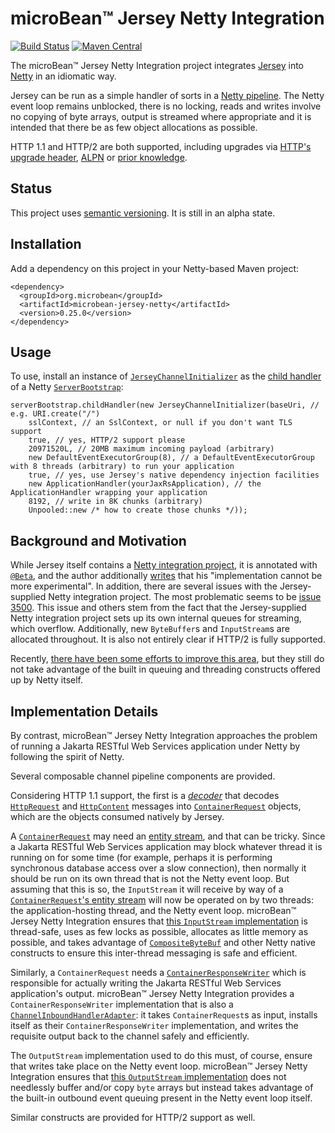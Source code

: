 # microBean™ Jersey Netty Integration

[![Build Status](https://travis-ci.com/microbean/microbean-jersey-netty.svg?branch=master)](https://travis-ci.com/microbean/microbean-jersey-netty)
[![Maven Central](https://maven-badges.herokuapp.com/maven-central/org.microbean/microbean-jersey-netty/badge.svg)](https://maven-badges.herokuapp.com/maven-central/org.microbean/microbean-jersey-netty)

The microBean™ Jersey Netty Integration project integrates
[Jersey](https://jersey.github.io/) into [Netty](https://netty.io) in
an idiomatic way.

Jersey can be run as a simple handler of sorts in a [Netty
pipeline](http://tutorials.jenkov.com/netty/netty-channelpipeline.html).
The Netty event loop remains unblocked, there is no locking, reads and
writes involve no copying of byte arrays, output is streamed where
appropriate and it is intended that there be as few object allocations
as possible.

HTTP 1.1 and HTTP/2 are both supported, including upgrades via [HTTP's
upgrade
header](https://svn.tools.ietf.org/svn/wg/httpbis/specs/rfc7230.html#header.upgrade),
[ALPN](https://www.rfc-editor.org/rfc/rfc7301#page-2) or [prior
knowledge](https://http2.github.io/http2-spec/#known-http).

## Status

This project uses [semantic versioning](https://semver.org/).  It is
still in an alpha state.

## Installation

Add a dependency on this project in your Netty-based Maven project:

```
<dependency>
  <groupId>org.microbean</groupId>
  <artifactId>microbean-jersey-netty</artifactId>
  <version>0.25.0</version>
</dependency>
```

## Usage

To use, install an instance of
[`JerseyChannelInitializer`](https://microbean.github.io/microbean-jersey-netty/apidocs/org/microbean/jersey/netty/JerseyChannelInitializer.html)
as the [child
handler](https://netty.io/4.1/api/io/netty/bootstrap/ServerBootstrap.html#childHandler-io.netty.channel.ChannelHandler-)
of a Netty
[`ServerBootstrap`](https://netty.io/4.1/api/io/netty/bootstrap/ServerBootstrap.html):

    serverBootstrap.childHandler(new JerseyChannelInitializer(baseUri, // e.g. URI.create("/")
        sslContext, // an SslContext, or null if you don't want TLS support
        true, // yes, HTTP/2 support please
        20971520L, // 20MB maximum incoming payload (arbitrary)
        new DefaultEventExecutorGroup(8), // a DefaultEventExecutorGroup with 8 threads (arbitrary) to run your application
        true, // yes, use Jersey's native dependency injection facilities
        new ApplicationHandler(yourJaxRsApplication), // the ApplicationHandler wrapping your application
        8192, // write in 8K chunks (arbitrary)
        Unpooled::new /* how to create those chunks */));

## Background and Motivation

While Jersey itself contains a [Netty integration
project](https://github.com/eclipse-ee4j/jersey/tree/master/containers/netty-http),
it is annotated with
[`@Beta`](https://eclipse-ee4j.github.io/jersey.github.io/apidocs/latest/jersey/org/glassfish/jersey/Beta.html),
and the author additionally
[writes](https://github.com/eclipse-ee4j/jersey/blob/8dcfed4836d26c57ef78be68214d186e9ca78b84/containers/netty-http/src/main/java/org/glassfish/jersey/netty/httpserver/JerseyHttp2ServerHandler.java#L50)
that his "implementation cannot be more experimental".  In addition,
there are several issues with the Jersey-supplied Netty integration
project.  The most problematic seems to be [issue
3500](https://github.com/eclipse-ee4j/jersey/issues/3500).  This issue
and others stem from the fact that the Jersey-supplied Netty
integration project sets up its own internal queues for streaming,
which overflow.  Additionally, new `ByteBuffer`s and `InputStream`s
are allocated throughout.  It is also not entirely clear if HTTP/2 is
fully supported.

Recently, [there have been some efforts to improve this
area](https://github.com/eclipse-ee4j/jersey/commit/8dcfed4836d26c57ef78be68214d186e9ca78b84),
but they still do not take advantage of the built in queuing and
threading constructs offered up by Netty itself.

## Implementation Details

By contrast, microBean™ Jersey Netty Integration approaches the
problem of running a Jakarta RESTful Web Services application under
Netty by following the spirit of Netty.

Several composable channel pipeline components are provided.

Considering HTTP 1.1 support, the first is a
[_decoder_](https://netty.io/4.1/api/io/netty/handler/codec/MessageToMessageDecoder.html)
that decodes
[`HttpRequest`](https://netty.io/4.1/api/io/netty/handler/codec/http/HttpRequest.html)
and
[`HttpContent`](https://netty.io/4.1/api/io/netty/handler/codec/http/HttpContent.html)
messages into
[`ContainerRequest`](https://eclipse-ee4j.github.io/jersey.github.io/apidocs/latest/jersey/org/glassfish/jersey/server/ContainerRequest.html)
objects, which are the objects consumed natively by Jersey.

A
[`ContainerRequest`](https://eclipse-ee4j.github.io/jersey.github.io/apidocs/latest/jersey/org/glassfish/jersey/server/ContainerRequest.html)
may need an [entity
stream](https://eclipse-ee4j.github.io/jersey.github.io/apidocs/latest/jersey/org/glassfish/jersey/server/ContainerRequest.html#setEntityStream-java.io.InputStream-),
and that can be tricky.  Since a Jakarta RESTful Web Services
application may block whatever thread it is running on for some time
(for example, perhaps it is performing synchronous database access
over a slow connection), then normally it should be run on its own
thread that is not the Netty event loop.  But assuming that this is
so, the `InputStream` it will receive by way of a
[`ContainerRequest`'s entity
stream](https://eclipse-ee4j.github.io/jersey.github.io/apidocs/latest/jersey/org/glassfish/jersey/server/ContainerRequest.html#setEntityStream-java.io.InputStream-)
will now be operated on by two threads: the application-hosting
thread, and the Netty event loop.  microBean™ Jersey Netty Integration
ensures that [this `InputStream`
implementation](https://microbean.github.io/microbean-jersey-netty/apidocs/org/microbean/jersey/netty/TerminableByteBufInputStream.html)
is thread-safe, uses as few locks as possible, allocates as little
memory as possible, and takes advantage of
[`CompositeByteBuf`](https://netty.io/4.1/api/io/netty/buffer/CompositeByteBuf.html)
and other Netty native constructs to ensure this inter-thread
messaging is safe and efficient.

Similarly, a `ContainerRequest` needs a
[`ContainerResponseWriter`](https://eclipse-ee4j.github.io/jersey.github.io/apidocs/latest/jersey/org/glassfish/jersey/server/spi/ContainerResponseWriter.html#writeResponseStatusAndHeaders-long-org.glassfish.jersey.server.ContainerResponse-)
which is responsible for actually writing the Jakarta RESTful Web
Services application's output.  microBean™ Jersey Netty Integration
provides a `ContainerResponseWriter` implementation that is also a
[`ChannelInboundHandlerAdapter`](https://netty.io/4.1/api/io/netty/channel/ChannelInboundHandlerAdapter.html):
it takes `ContainerRequest`s as input, installs itself as their
`ContainerResponseWriter` implementation, and writes the requisite
output back to the channel safely and efficiently.

The `OutputStream` implementation used to do this must, of course,
ensure that writes take place on the Netty event loop.  microBean™
Jersey Netty Integration ensures that [this `OutputStream`
implementation](https://microbean.github.io/microbean-jersey-netty/apidocs/org/microbean/jersey/netty/ByteBufBackedChannelOutboundInvokingHttpContentOutputStream.html)
does not needlessly buffer and/or copy `byte` arrays but instead takes
advantage of the built-in outbound event queuing present in the Netty
event loop itself.

Similar constructs are provided for HTTP/2 support as well.

